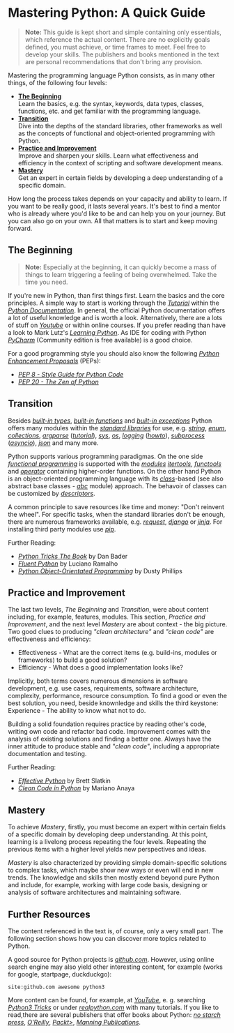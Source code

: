 # Mastering Python: A Quick Guide

> **Note:** This guide is kept short and simple containing only essentials, which reference the actual content. There are no explicitly goals defined, you must achieve, or time frames to meet. Feel free to develop your skills. The publishers and books mentioned in the text are personal recommendations that don't bring any provision.

Mastering the programming language Python consists, as in many other things, of the following four levels:

* [**The Beginning**](#the-beginning)</br>
Learn the basics, e.g. the syntax, keywords, data types, classes, functions, etc. and get familiar with the programming language. 
* [**Transition**](#transition)</br>
Dive into the depths of the standard libraries, other frameworks as well as the concepts of functional and object-oriented programming with Python.
* [**Practice and Improvement**](#practice-and-improvement)</br>
Improve and sharpen your skills. Learn what effectiveness and efficiency in the context of scripting and software development means.
* [**Mastery**](#mastery)</br>
Get an expert in certain fields by developing a deep understanding of a specific domain.

How long the process takes depends on your capacity and ability to learn. If you want to be really good, it lasts several years. It's best to find a mentor who is already where you'd like to be and can help you on your journey. But you can also go on your own. All that matters is to start and keep moving forward. 

## The Beginning 
 
> **Note:** Especially at the beginning, it can quickly become a mass of things to learn triggering a feeling of being overwhelmed. Take the time you need.

If you're new in Python, than first things first. Learn the basics and the core principles. A simple way to start is working through the [*Tutorial*](https://docs.python.org/3.8/tutorial/index.html) within the [*Python Documentation*](https://docs.python.org/3/). In general, the official Python documentation offers a lot of useful knowledge and is worth a look. Alternatively, there are a lots of stuff on [*Youtube*](https://www.youtube.com/results?search_query=python3+tutorial) or within online courses. If you prefer reading than have a look to Mark Lutz's [*Learning Python*](https://www.oreilly.com/library/view/learning-python-5th/9781449355722/). As IDE for coding with Python [*PyCharm*](https://www.jetbrains.com/pycharm/) (Community edition is free available) is a good choice.

For a good programming style you should also know the following [*Python Enhancement Proposals*](https://www.python.org/dev/peps/) (PEPs):
* [*PEP 8 - Style Guide for Python Code*](https://www.python.org/dev/peps/pep-0008/)
* [*PEP 20 - The Zen of Python*](https://www.python.org/dev/peps/pep-0020/)

## Transition

Besides [*built-in types*](https://docs.python.org/3/library/stdtypes.html), [*built-in functions*](https://docs.python.org/3/library/functions.html) and [*built-in exceptions*](https://docs.python.org/3/library/exceptions.html) Python offers many modules within the [*standard libraries*](https://docs.python.org/3/library/index.html) for use, e.g.  [*string*](https://docs.python.org/3/library/string.html), [*enum*](https://docs.python.org/3/library/enum.html), [*collections*](https://docs.python.org/3/library/collections.html), [*argparse*](https://docs.python.org/3/library/argparse.html) ([*tutorial*](https://docs.python.org/3/howto/argparse.html)), [*sys*](https://docs.python.org/3/library/sys.html), [*os*](https://docs.python.org/3/library/os.html), [*logging*](https://docs.python.org/3/library/logging.html) ([*howto*](https://docs.python.org/3/howto/logging.html#logging-howto)), [*subprocess*](https://docs.python.org/3/library/subprocess.html) ([*asyncio*](https://docs.python.org/3/library/asyncio-subprocess.html)), [*json*](https://docs.python.org/3/library/json.html) and many more.

Python supports various programming paradigmas. On the one side [*functional programming*](https://docs.python.org/3/howto/functional.html) is supported with the [*modules*](https://docs.python.org/3/library/functional.html) [*itertools*](https://docs.python.org/3/library/itertools.html), [*functools*](https://docs.python.org/3/library/functools.html) and [*operator*](https://docs.python.org/3/library/operator.html) containing higher-order functions. On the other hand Python is an object-oriented programming language with its [*class*](https://docs.python.org/3/tutorial/classes.html)-based (see also abstract base classes - [*abc*](https://docs.python.org/3/library/abc.html) module) approach. The behavoir of classes can be customized by [*descriptors*](https://docs.python.org/3/howto/descriptor.html).

A common principle to save resources like time and money: "Don't reinvent the wheel". For specific tasks, when the standard libraries don't be enough, there are numerous frameworks available, e.g. [*request*](https://3.python-requests.org/), [*django*](https://www.djangoproject.com/) or [*jinja*](https://jinja.palletsprojects.com). For installing third party modules use [*pip*](https://docs.python.org/3/installing/index.html).

Further Reading:
* [*Python Tricks The Book*](https://realpython.com/python-tricks-amazon) by Dan Bader
* [*Fluent Python*](https://www.oreilly.com/library/view/fluent-python/9781491946237/) by Luciano Ramalho
* [*Python Object-Orientated Programming*](https://www.packtpub.com/product/python-3-object-oriented-programming-third-edition/9781789615852) by Dusty Phillips

## Practice and Improvement 

The last two levels, *The Beginning* and *Transition*, were about content including, for example, features, modules. This section, *Practice and Improvement*, and the next level *Mastery* are about context - the big picture. Two good clues to producing *"clean architecture"* and *"clean code"* are effectiveness and efficiency:

* Effectiveness - What are the correct items (e.g. build-ins, modules or frameworks) to build a good solution?
* Efficiency - What does a good implementation looks like?

Implicitly, both terms covers numerous dimensions in software development, e.g. use cases, requirements, software architecture, complexity, performance, resource consumption. To find a good or even the best solution, you need, beside knownledge and skills the third keystone: Experience - The ability to know what not to do. 

Building a solid foundation requires practice by reading other's code, writing own code and refactor bad code. Improvement comes with the analysis of existing solutions and finding a better one. Always have the inner attitude to produce stable and *"clean code"*, including a appropriate documentation and testing.

Further Reading:
* [*Effective Python*](https://www.oreilly.com/library/view/effective-python-90/9780134854717/) by Brett Slatkin
* [*Clean Code in Python*](https://www.packtpub.com/product/clean-code-in-python/9781788835831) by Mariano Anaya

## Mastery

To achieve *Mastery*, firstly, you must become an expert within certain fields of a specific domain by developing deep understanding. At this point, learning is a livelong process repeating the four levels. Repeating the previous items with a higher level yields new perspectives and ideas.

*Mastery* is also characterized by providing simple domain-specific solutions to complex tasks, which maybe show new ways or even will end in new trends. The knowledge and skills then mostly extend beyond pure Python and include, for example, working with large code basis, designing or analysis of software architectures and maintaining software.

## Further Resources

The content referenced in the text is, of course, only a very small part. The following section shows how you can discover more topics related to Python. 

A good source for Python projects is [*github.com*](https://https://github.com). However, using online search engine may also yield other interesting content, for example (works for google, startpage, duckduckgo):
```
site:github.com awesome python3
```
More content can be found, for example, at [*YouTube*](youtube.com), e. g. searching [*Python3 Tricks*](https://www.youtube.com/results?search_query=python3+tricks) or under [*realpython.com*](https://realpython.com/) with many tutorials. If you like to read,there are several publishers that offer books about Python: [*no starch press*](https://nostarch.com/), [*O'Reilly*](https://www.oreilly.com/), [*Packt>*](https://www.packtpub.com/), [*Manning Publications*](https://www.manning.com/). 
